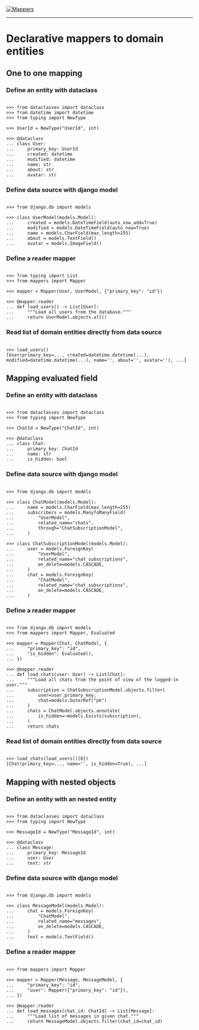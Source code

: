[![Mappers](https://raw.githubusercontent.com/dry-python/brand/master/logo/mappers.png)](https://github.com/dry-python/mappers)

-----

# Declarative mappers to domain entities

## One to one mapping

### Define an entity with dataclass

```pycon

>>> from dataclasses import dataclass
>>> from datetime import datetime
>>> from typing import NewType

>>> UserId = NewType("UserId", int)

>>> @dataclass
... class User:
...     primary_key: UserId
...     created: datetime
...     modified: datetime
...     name: str
...     about: str
...     avatar: str

```

### Define data source with django model

```pycon

>>> from django.db import models

>>> class UserModel(models.Model):
...     created = models.DateTimeField(auto_now_add=True)
...     modified = models.DateTimeField(auto_now=True)
...     name = models.CharField(max_length=255)
...     about = models.TextField()
...     avatar = models.ImageField()

```

### Define a reader mapper

```pycon

>>> from typing import List
>>> from mappers import Mapper

>>> mapper = Mapper(User, UserModel, {"primary_key": "id"})

>>> @mapper.reader
... def load_users() -> List[User]:
...     """Load all users from the database."""
...     return UserModel.objects.all()

```

### Read list of domain entities directly from data source

```pycon

>>> load_users()
[User(primary_key=..., created=datetime.datetime(...), modified=datetime.datetime(...), name='', about='', avatar=''), ...]

```

## Mapping evaluated field

### Define an entity with dataclass

```pycon

>>> from dataclasses import dataclass
>>> from typing import NewType

>>> ChatId = NewType("ChatId", int)

>>> @dataclass
... class Chat:
...     primary_key: ChatId
...     name: str
...     is_hidden: bool

```

### Define data source with django model

```pycon

>>> from django.db import models

>>> class ChatModel(models.Model):
...     name = models.CharField(max_length=255)
...     subscribers = models.ManyToManyField(
...         "UserModel",
...         related_name="chats",
...         through="ChatSubscriptionModel",
...     )

>>> class ChatSubscriptionModel(models.Model):
...     user = models.ForeignKey(
...         "UserModel",
...         related_name="chat_subscriptions",
...         on_delete=models.CASCADE,
...     )
...     chat = models.ForeignKey(
...         "ChatModel",
...         related_name="chat_subscriptions",
...         on_delete=models.CASCADE,
...     )

```

### Define a reader mapper

```pycon

>>> from django.db import models
>>> from mappers import Mapper, Evaluated

>>> mapper = Mapper(Chat, ChatModel, {
...     "primary_key": "id",
...     "is_hidden": Evaluated(),
... })

>>> @mapper.reader
... def load_chats(user: User) -> List[Chat]:
...     """Load all chats from the point of view of the logged-in user."""
...     subscription = ChatSubscriptionModel.objects.filter(
...         user=user.primary_key,
...         chat=models.OuterRef("pk")
...     )
...     chats = ChatModel.objects.annotate(
...         is_hidden=~models.Exists(subscription),
...     )
...     return chats

```

### Read list of domain entities directly from data source

```pycon

>>> load_chats(load_users()[0])
[Chat(primary_key=..., name='', is_hidden=True), ...]

```

## Mapping with nested objects

### Define an entity with an nested entity

```pycon

>>> from dataclasses import dataclass
>>> from typing import NewType

>>> MessageId = NewType("MessageId", int)

>>> @dataclass
... class Message:
...     primary_key: MessageId
...     user: User
...     text: str

```

### Define data source with django model

```pycon

>>> from django.db import models

>>> class MessageModel(models.Model):
...     chat = models.ForeignKey(
...         "ChatModel",
...         related_name="messages",
...         on_delete=models.CASCADE,
...     )
...     text = models.TextField()

```

### Define a reader mapper

```pycon

>>> from mappers import Mapper

>>> mapper = Mapper(Message, MessageModel, {
...     "primary_key": "id",
...     "user": Mapper({"primary_key": "id"}),
... })

>>> @mapper.reader
... def load_messages(chat_id: ChatId) -> List[Message]:
...     """Load list of messages in given chat."""
...     return MessageModel.objects.filter(chat_id=chat_id)

```
